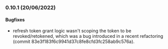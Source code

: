 ### 0.10.1 (20/06/2022)

#### Bugfixes

* refresh token grant logic wasn't scoping the token to be revoked/retokened, which was a bug introduced in a recent refactoring (commit 83e3f183f6c9941d37c8fe8cfd3fc258ab9c576a).